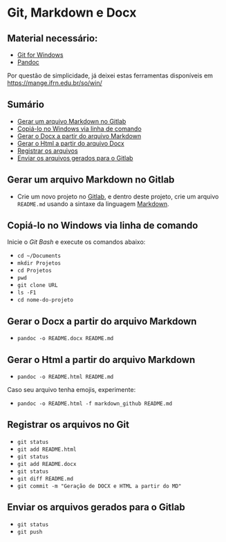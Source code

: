 # Git, Markdown e Docx

## Material necessário:
* [Git for Windows](https://git-scm.com/download/win)
* [Pandoc](https://github.com/jgm/pandoc/releases/)

Por questão de simplicidade, já deixei estas ferramentas disponíveis em https://mange.ifrn.edu.br/so/win/

## Sumário
* [Gerar um arquivo Markdown no Gitlab](#gitlab)
* [Copiá-lo no Windows via linha de comando](#git-clone)
* [Gerar o Docx a partir do arquivo Markdown](#md2docx)
* [Gerar o Html a partir do arquivo Docx](#md2html)
* [Registrar os arquivos](#git-commit)
* [Enviar os arquivos gerados para o Gitlab](#git-push)

<a name="gitlab">

## Gerar um arquivo Markdown no Gitlab
* Crie um novo projeto no [Gitlab](https://gitlab.devops.ifrn.edu.br), e dentro deste projeto, crie um arquivo `README.md` usando a sintaxe 
da linguagem [Markdown](http://commonmark.org/help/).

<a name="git-clone">

## Copiá-lo no Windows via linha de comando
Inicie o *Git Bash* e execute os comandos abaixo:
* `cd ~/Documents`
* `mkdir Projetos`
* `cd Projetos`
* `pwd`
* `git clone URL`
* `ls -F1`
* `cd nome-do-projeto`

<a name="md2docx">

## Gerar o Docx a partir do arquivo Markdown
* `pandoc -o README.docx README.md`

<a name="#md2html">

## Gerar o Html a partir do arquivo Markdown
* `pandoc -o README.html README.md`

Caso seu arquivo tenha emojis, experimente:
* `pandoc -o README.html -f markdown_github README.md`

<a name="git-commit">

## Registrar os arquivos no Git
* `git status`
* `git add README.html`
* `git status`
* `git add README.docx`
* `git status`
* `git diff README.md`
* `git commit -m "Geração de DOCX e HTML a partir do MD"`

<a name="git-push">

## Enviar os arquivos gerados para o Gitlab
* `git status`
* `git push`
